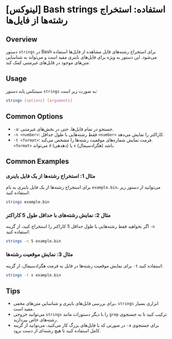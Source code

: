 # [لینوکس] Bash strings استفاده: استخراج رشته‌ها از فایل‌ها

## Overview
دستور `strings` در Bash برای استخراج رشته‌های قابل مشاهده از فایل‌ها استفاده می‌شود. این دستور به ویژه برای فایل‌های باینری مفید است و می‌تواند به شناسایی متن‌های موجود در فایل‌های غیرمتنی کمک کند.

## Usage
سینتکس پایه دستور `strings` به صورت زیر است:

```bash
strings [options] [arguments]
```

## Common Options
- `-a`: جستجو در تمام فایل‌ها، حتی در بخش‌های غیرمتنی.
- `-n <number>`: فقط رشته‌هایی با طول حداقل `<number>` کاراکتر را نمایش می‌دهد.
- `-t <format>`: فرمت نمایش شماره‌های موقعیت رشته‌ها را مشخص می‌کند. `<format>` می‌تواند `d` (دهدهی) یا `x` (هگزادسیمال) باشد.

## Common Examples
### مثال 1: استخراج رشته‌ها از یک فایل باینری
برای استخراج رشته‌ها از یک فایل باینری به نام `example.bin`، می‌توانید از دستور زیر استفاده کنید:

```bash
strings example.bin
```

### مثال 2: نمایش رشته‌های با حداقل طول 5 کاراکتر
اگر بخواهید فقط رشته‌هایی با طول حداقل 5 کاراکتر را استخراج کنید، از گزینه `-n` استفاده کنید:

```bash
strings -n 5 example.bin
```

### مثال 3: نمایش موقعیت رشته‌ها
برای نمایش موقعیت رشته‌ها در فایل به فرمت هگزادسیمال، از گزینه `-t` استفاده کنید:

```bash
strings -t x example.bin
```

## Tips
- برای بررسی فایل‌های باینری و شناسایی متن‌های مخفی، `strings` ابزاری بسیار مفید است.
- می‌توانید خروجی `strings` را با دیگر دستورات مانند `grep` ترکیب کنید تا به جستجوی رشته‌های خاص بپردازید.
- در صورتی که با فایل‌های بزرگ کار می‌کنید، می‌توانید از گزینه `-a` برای جستجوی کامل استفاده کنید تا هیچ رشته‌ای از دست نرود.
